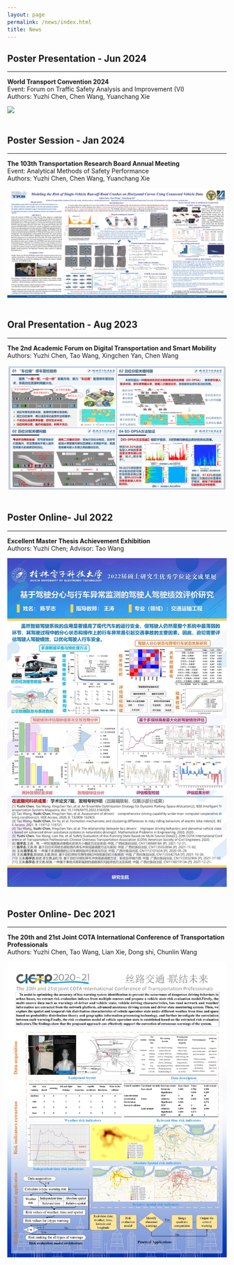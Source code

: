 ```yaml
---
layout: page
permalink: /news/index.html
title: News
---
```


## Poster Presentation - Jun 2024
---
**World Transport Convention 2024**<br>
Event: Forum on Traffic Safety Analysis and Improvement (VI)<br>
Authors: Yuzhi Chen, Chen Wang, Yuanchang Xie
<div>
<img src="/images/WTC2024.png">
</div>

<br>

## Poster Session - Jan 2024
---
**The 103th Transportation Research Board Annual Meeting**<br>
Event: Analytical Methods of Safety Performance<br>
Authors: Yuzhi Chen, Chen Wang, Yuanchang Xie
<div>
<img src="/images/TRB2024-poster.png">
</div>

<br>

## Oral Presentation - Aug 2023
---
**The 2nd Academic Forum on Digital Transportation and Smart Mobility**<br>
Authors: Yuzhi Chen, Tao Wang, Xingchen Yan, Chen Wang
<div>
<img src="/images/DTSM-oral-presentation2023.png">
</div>

<br>

## Poster Online- Jul 2022
---
**Excellent Master Thesis Achievement Exhibition**<br>
Authors: Yuzhi Chen; Advisor: Tao Wang
<div>
<img src="/images/Excellent Master Theses.jpg">
</div>

<br>

## Poster Online- Dec 2021
---
**The 20th and 21st Joint COTA International Conference of Transportation Professionals**<br>
Authors: Yuzhi Chen, Tao Wang, Lian Xie, Dong shi, Chunlin Wang
<div>
<img src="/images/Paper 1676-CICTP墙报2021.png">
</div>

<br>
